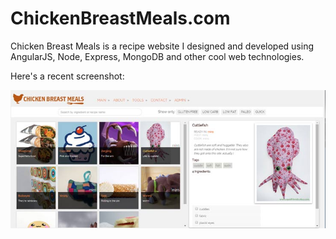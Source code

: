 ChickenBreastMeals.com
======================

Chicken Breast Meals is a recipe website I designed and developed using AngularJS, Node, Express, MongoDB and other cool web technologies.

Here's a recent screenshot:

![alt text](screenshots/cbm_app_screenshot_10_30_2014.jpg "Chicken Breast Meals as of 10/30/2014")